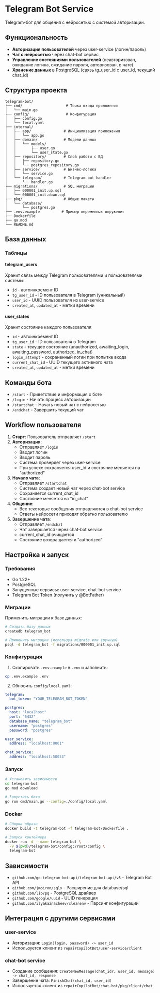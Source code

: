 # Telegram Bot Service

Telegram-бот для общения с нейросетью с системой авторизации.

## Функциональность

- **Авторизация пользователей** через user-service (логин/пароль)
- **Чат с нейросетью** через chat-bot сервис
- **Управление состояниями пользователей** (неавторизован, ожидание логина, ожидание пароля, авторизован, в чате)
- **Хранение данных** в PostgreSQL (связь tg_user_id с user_id, текущий chat_id)

## Структура проекта

```
telegram-bot/
├── cmd/                    # Точка входа приложения
│   └── main.go
├── config/                 # Конфигурация
│   ├── config.go
│   └── local.yaml
├── internal/
│   ├── app/               # Инициализация приложения
│   │   └── app.go
│   ├── domain/            # Модели данных
│   │   └── models/
│   │       ├── user.go
│   │       └── user_state.go
│   ├── repository/        # Слой работы с БД
│   │   ├── repository.go
│   │   └── postgres_repository.go
│   ├── service/           # Бизнес-логика
│   │   └── service.go
│   └── telegram/          # Telegram bot handler
│       └── handler.go
├── migrations/            # SQL миграции
│   ├── 000001_init.up.sql
│   └── 000001_init.down.sql
├── pkg/                   # Общие пакеты
│   └── database/
│       └── postgres.go
├── .env.example          # Пример переменных окружения
├── Dockerfile
├── go.mod
└── README.md
```

## База данных

### Таблицы

#### telegram_users
Хранит связь между Telegram пользователями и пользователями системы:
- `id` - автоинкремент ID
- `tg_user_id` - ID пользователя в Telegram (уникальный)
- `user_id` - UUID пользователя из user-service
- `created_at`, `updated_at` - метки времени

#### user_states
Хранит состояние каждого пользователя:
- `id` - автоинкремент ID
- `tg_user_id` - ID пользователя в Telegram
- `state` - текущее состояние (unauthorized, awaiting_login, awaiting_password, authorized, in_chat)
- `login_attempt` - сохраненный логин при попытке входа
- `current_chat_id` - UUID текущего активного чата
- `created_at`, `updated_at` - метки времени

## Команды бота

- `/start` - Приветствие и информация о боте
- `/login` - Начать процесс авторизации
- `/startchat` - Начать новый чат с нейросетью
- `/endchat` - Завершить текущий чат

## Workflow пользователя

1. **Старт**: Пользователь отправляет `/start`
2. **Авторизация**:
   - Отправляет `/login`
   - Вводит логин
   - Вводит пароль
   - Система проверяет через user-service
   - При успехе сохраняется user_id и состояние меняется на "authorized"
3. **Начало чата**:
   - Отправляет `/startchat`
   - Система создает новый чат через chat-bot service
   - Сохраняется current_chat_id
   - Состояние меняется на "in_chat"
4. **Общение**:
   - Все текстовые сообщения отправляются в chat-bot service
   - Ответы нейросети приходят обратно пользователю
5. **Завершение чата**:
   - Отправляет `/endchat`
   - Чат завершается через chat-bot service
   - current_chat_id очищается
   - Состояние возвращается к "authorized"

## Настройка и запуск

### Требования

- Go 1.22+
- PostgreSQL
- Запущенные сервисы: user-service, chat-bot service
- Telegram Bot Token (получить у @BotFather)

### Миграции

Применить миграции к базе данных:

```bash
# Создать базу данных
createdb telegram_bot

# Применить миграции (используя migrate или вручную)
psql -d telegram_bot -f migrations/000001_init.up.sql
```

### Конфигурация

1. Скопировать `.env.example` в `.env` и заполнить:
```bash
cp .env.example .env
```

2. Обновить `config/local.yaml`:
```yaml
telegram:
  bot_token: "YOUR_TELEGRAM_BOT_TOKEN"

postgres:
  host: "localhost"
  port: "5432"
  database_name: "telegram_bot"
  username: "postgres"
  password: "postgres"

user_service:
  address: "localhost:8001"

chat_service:
  address: "localhost:50053"
```

### Запуск

```bash
# Установить зависимости
cd telegram-bot
go mod download

# Запустить бота
go run cmd/main.go --config=./config/local.yaml
```

### Docker

```bash
# Сборка образа
docker build -t telegram-bot -f telegram-bot/Dockerfile .

# Запуск контейнера
docker run -d --name telegram-bot \
  -v $(pwd)/telegram-bot/config:/root/config \
  telegram-bot
```

## Зависимости

- `github.com/go-telegram-bot-api/telegram-bot-api/v5` - Telegram Bot API
- `github.com/jmoiron/sqlx` - Расширение для database/sql
- `github.com/lib/pq` - PostgreSQL драйвер
- `github.com/google/uuid` - UUID генерация
- `github.com/ilyakaznacheev/cleanenv` - Парсинг конфигурации

## Интеграция с другими сервисами

### user-service
- Авторизация: `Login(login, password) -> user_id`
- Используется клиент из `repairCopilotBot/user-service/client`

### chat-bot service
- Создание сообщения: `CreateNewMessage(chat_id?, user_id, message) -> chat_id, response`
- Завершение чата: `FinishChat(chat_id, user_id)`
- Используется клиент из `repairCopilotBot/chat-bot/pkg/client/chat`